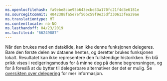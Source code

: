 ```yaml
---
ms.openlocfilehash: fa9ebe8cae95b643ecbe33a170fc21f4d3e6181e
ms.sourcegitcommit: 4042388fa5e7ef50bc59f9e35df330613fea29ae
ms.translationtype: MT
ms.contentlocale: nb-NO
ms.lasthandoff: 04/23/2019
ms.locfileid: "66249887"
---
```


Når den brukes med en datakilde, kan ikke denne funksjonen delegeres. Bare den første delen av dataene hentes, og deretter brukes funksjonen lokalt. Resultatet kan ikke representere den fullstendige historikken.  En blå prikk vises i redigeringsmodus for å minne deg på denne begrensningen, og for å foreslå at du bytter til delegerbare alternativer der det er mulig. Se [oversikten over delegering](../maker/canvas-apps/delegation-overview.md) for mer informasjon.

